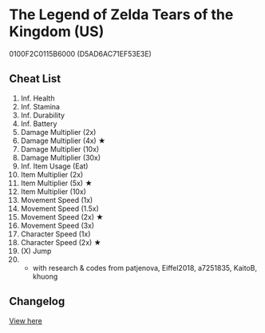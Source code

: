 # The Legend of Zelda Tears of the Kingdom (US)
0100F2C0115B6000 (D5AD6AC71EF53E3E)

## Cheat List
1. Inf. Health
1. Inf. Stamina
1. Inf. Durability
1. Inf. Battery
1. Damage Multiplier (2x)
1. Damage Multiplier (4x) ★
1. Damage Multiplier (10x)
1. Damage Multiplier (30x)
1. Inf. Item Usage (Eat)
1. Item Multiplier (2x)
1. Item Multiplier (5x) ★
1. Item Multiplier (10x)
1. Movement Speed (1x)
1. Movement Speed (1.5x)
1. Movement Speed (2x) ★
1. Movement Speed (3x)
1. Character Speed (1x)
1. Character Speed (2x) ★
1. (X) Jump
1. - with research & codes from patjenova, Eiffel2018, a7251835, KaitoB, khuong

## Changelog
[View here](./CHANGELOG.md)